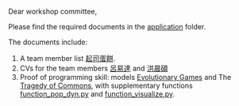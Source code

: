 Dear workshop committee,

Please find the required documents in the [application](./application) folder.

The documents include:

1. A team member list [起司蛋餅](./application/起司蛋餅.xlsx).
2. CVs for the team members [呂易達](./application/呂易達.pdf) and [洪晨碩](./application/洪晨碩.pdf)
3. Proof of programming skill: models [Evolutionary Games](./application/hawk_dove.py) and The [Tragedy of Commons](./application/tragedy_of_commons.py), with supplementary functions [function_pop_dyn.py](./application/function_pop_dyn.py) and [function_visualize.py](./application/function_visualize.py).
